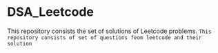 # DSA_Leetcode
This repository consists the set of solutions of Leetcode problems. 
``This repository consists of set of questions feom leetcode and their solution``
